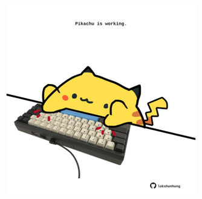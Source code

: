 <!-- built at 25/11/2023, 13:01:01 UTC -->
<p align="center">
  <img width="500" height="500" src="./ReadmeImage.svg">
</p>
